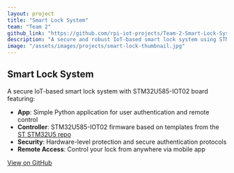 ```yaml
---
layout: project
title: "Smart Lock System"
team: "Team 2"
github_link: "https://github.com/rpi-iot-projects/Team-2-Smart-Lock-System"
description: "A secure and robust IoT-based smart lock system using STM32U585-IOT02 board with secure authentication and remote control capabilities."
image: "/assets/images/projects/smart-lock-thumbnail.jpg"
---
```


## Smart Lock System

A secure IoT-based smart lock system with STM32U585-IOT02 board featuring:

- **App**: Simple Python application for user authentication and remote control
- **Controller**: STM32U585-IOT02 firmware based on templates from the [ST STM32U5 repo](https://github.com/STMicroelectronics/STM32CubeU5)
- **Security**: Hardware-level protection and secure authentication protocols
- **Remote Access**: Control your lock from anywhere via mobile app

[View on GitHub](https://github.com/rpi-iot-projects/Team-2-Smart-Lock-System)
